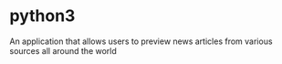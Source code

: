# python3
An application that allows users to preview news articles from various sources all around the world
